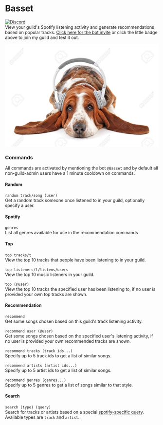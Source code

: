 # Basset
[![Discord](https://discordapp.com/api/guilds/158057120493862912/widget.png)](https://discord.gg/B4BwQ8r)  
View your guild's Spotify listening activity and generate recommendations based on popular tracks. [Click here for the bot invite](https://discordapp.com/oauth2/authorize/?permissions=67584&scope=bot&client_id=593797043458146318) or click the little badge above to join my guild and test it out.

<p align="center">
  <img src="basset_image.jpg">
</p>

### Commands

All commands are activated by mentioning the bot `@Basset` and by default all non-guild-admin users have a 1 minute cooldown on commands.

#### Random
`random track/song (user)`  
Get a random track someone once listened to in your guild, optionally specify a user.

#### Spotify
`genres`  
List all genres available for use in the recommendation commands

#### Top
`top tracks/t`  
View the top 10 tracks that people have been listening to in your guild.

`top listeners/l/listens/users`  
View the top 10 music listeners in your guild.

`top (@user)`  
View the top 10 tracks the specified user has been listening to, if no user is provided your own top tracks are shown.

#### Recommendation
`recommend`  
Get some songs chosen based on this guild's track listening activity.

`recommend user (@user)`  
Get some songs chosen based on the specified user's listening activity, if no user is provided your own recommended tracks are shown.

`recommend tracks (track ids...)`  
Specify up to 5 track ids to get a list of similar songs.

`recommend artists (artist ids...)`  
Specify up to 5 artist ids to get a list of similar songs.

`recommend genres (genres...)`  
Specify up to 5 genres to get a list of songs similar to that style.


#### Search
`search (type) (query)`  
Search for tracks or artists based on a special [spotify-specific query](https://developer.spotify.com/documentation/web-api/reference/search/search/#writing-a-query---guidelines). Available types are `track` and `artist`.
